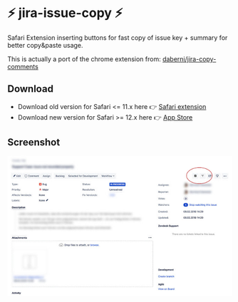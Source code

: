 # ⚡️ jira-issue-copy ⚡️

Safari Extension inserting buttons for fast copy of issue key + summary for better copy&amp;paste usage.

This is actually a port of the chrome extension from: [daberni/jira-copy-comments](https://github.com/daberni/jira-copy-comments)

## Download

* Download old version for Safari <= 11.x here 👉 [Safari extension](https://github.com/patricks/jira-issue-copy/raw/master/release/jira-issue-copy.safariextz)
* Download new version for Safari >= 12.x here 👉 [App Store](https://itunes.apple.com/at/app/issue-copy/id1434650725?l=en&mt=12)

## Screenshot

![Screenshot](screenshot_1.jpg)
